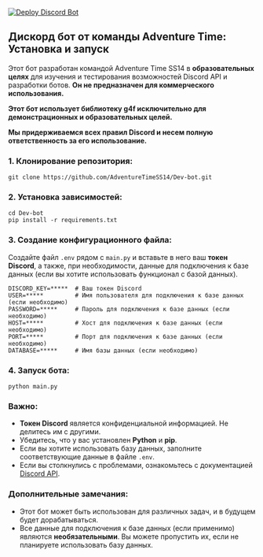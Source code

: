 [![Deploy Discord Bot](https://github.com/AdventureTimeSS14/Dev-bot/actions/workflows/deploy.yml/badge.svg)](https://github.com/AdventureTimeSS14/Dev-bot/actions/workflows/deploy.yml)

## Дискорд бот от команды Adventure Time: Установка и запуск

Этот бот разработан командой Adventure Time SS14 в **образовательных целях** для изучения и тестирования возможностей Discord API и разработки ботов. **Он не предназначен для коммерческого использования.**

**Этот бот использует библиотеку g4f исключительно для демонстрационных и образовательных целей.**

**Мы придерживаемся всех правил Discord и несем полную ответственность за его использование.**

### 1. Клонирование репозитория:
```shell
git clone https://github.com/AdventureTimeSS14/Dev-bot.git
```

### 2. Установка зависимостей:
```shell
cd Dev-bot
pip install -r requirements.txt
```

### 3. Создание конфигурационного файла:

Создайте файл `.env` рядом с `main.py` и вставьте в него ваш **токен Discord**, а также, при необходимости, данные для подключения к базе данных (если вы хотите использовать функционал с базой данных).

```.env
DISCORD_KEY=*****  # Ваш токен Discord
USER=*****         # Имя пользователя для подключения к базе данных (если необходимо)
PASSWORD=*****     # Пароль для подключения к базе данных (если необходимо)
HOST=*****         # Хост для подключения к базе данных (если необходимо)
PORT=*****         # Порт для подключения к базе данных (если необходимо)
DATABASE=*****     # Имя базы данных (если необходимо)
```

### 4. Запуск бота:
```shell
python main.py
```

### Важно:

- **Токен Discord** является конфиденциальной информацией. Не делитесь им с другими.
- Убедитесь, что у вас установлен **Python** и **pip**.
- Если вы хотите использовать базу данных, заполните соответствующие данные в файле `.env`.
- Если вы столкнулись с проблемами, ознакомьтесь с документацией [Discord API](https://discord.com/developers/docs/intro).

### Дополнительные замечания:

- Этот бот может быть использован для различных задач, и в будущем будет дорабатываться.
- Все данные для подключения к базе данных (если применимо) являются **необязательными**. Вы можете пропустить их, если не планируете использовать базу данных.
